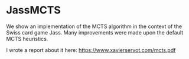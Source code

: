 # JassMCTS
We show an implementation of the MCTS algorithm in the context of the Swiss card game Jass. 
Many improvements were made upon the default MCTS heuristics.

I wrote a report about it here: https://www.xavierservot.com/mcts.pdf
